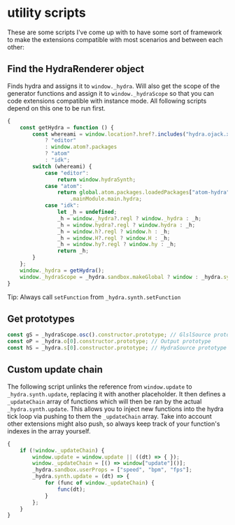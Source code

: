 # utility scripts

These are some scripts I've come up with to have some sort of framework to make the extensions compatible with most scenarios and between each other:

## Find the HydraRenderer object

Finds hydra and assigns it to `window._hydra`. Will also get the scope of the generator functions and assign it to `window._hydraScope` so that you can code extensions compatible with instance mode. All following scripts depend on this one to be run first.

```js
{
    const getHydra = function () {
        const whereami = window.location?.href?.includes("hydra.ojack.xyz")
            ? "editor"
            : window.atom?.packages
            ? "atom"
            : "idk";
        switch (whereami) {
            case "editor":
                return window.hydraSynth;
            case "atom":
                return global.atom.packages.loadedPackages["atom-hydra"]
                    .mainModule.main.hydra;
            case "idk":
                let _h = undefined;
                _h = window._hydra?.regl ? window._hydra : _h;
                _h = window.hydra?.regl ? window.hydra : _h;
                _h = window.h?.regl ? window.h : _h;
                _h = window.H?.regl ? window.H : _h;
                _h = window.hy?.regl ? window.hy : _h;
                return _h;
        }
    };
    window._hydra = getHydra();
    window._hydraScope = _hydra.sandbox.makeGlobal ? window : _hydra.synth;
}
```

Tip: Always call `setFunction` from `_hydra.synth.setFunction` 

## Get prototypes

```js
const gS = _hydraScope.osc().constructor.prototype; // GlslSource prototype
const oP = _hydra.o[0].constructor.prototype; // Output prototype
const hS = _hydra.s[0].constructor.prototype; // HydraSource prototype
```

## Custom update chain

The following script unlinks the reference from `window.update` to `_hydra.synth.update`, replacing it with another placeholder. It then defines a `_updateChain` array of functions which will then be ran by the actual `_hydra.synth.update`. This allows you to inject new functions into the hydra tick loop via pushing to them the `_updateChain` array. Take into account other extensions might also push, so always keep track of your function's indexes in the array yourself.

```js
{
    if (!window._updateChain) {
        window.update = window.update || ((dt) => { });
        window._updateChain = [() => window["update"]()];
        _hydra.sandbox.userProps = ["speed", "bpm", "fps"];
        _hydra.synth.update = (dt) => {
            for (func of window._updateChain) {
                func(dt);
            }
        };
    }
}
```
